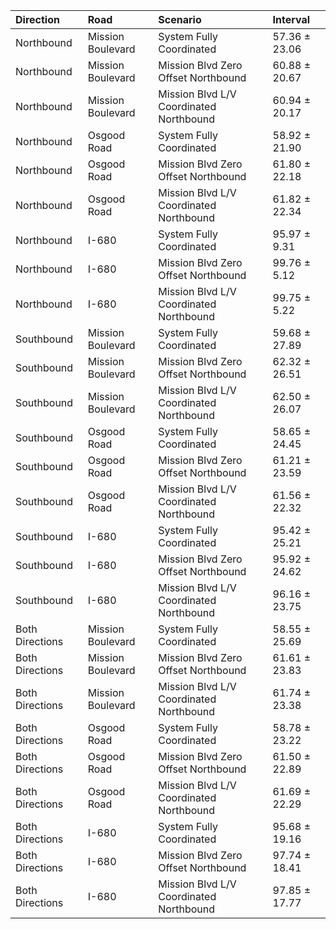 | Direction       | Road              | Scenario                                | Interval      |
|:----------------|:------------------|:----------------------------------------|:--------------|
| Northbound      | Mission Boulevard | System Fully Coordinated                | 57.36 ± 23.06 |
| Northbound      | Mission Boulevard | Mission Blvd Zero Offset Northbound     | 60.88 ± 20.67 |
| Northbound      | Mission Boulevard | Mission Blvd L/V Coordinated Northbound | 60.94 ± 20.17 |
| Northbound      | Osgood Road       | System Fully Coordinated                | 58.92 ± 21.90 |
| Northbound      | Osgood Road       | Mission Blvd Zero Offset Northbound     | 61.80 ± 22.18 |
| Northbound      | Osgood Road       | Mission Blvd L/V Coordinated Northbound | 61.82 ± 22.34 |
| Northbound      | I-680             | System Fully Coordinated                | 95.97 ± 9.31  |
| Northbound      | I-680             | Mission Blvd Zero Offset Northbound     | 99.76 ± 5.12  |
| Northbound      | I-680             | Mission Blvd L/V Coordinated Northbound | 99.75 ± 5.22  |
| Southbound      | Mission Boulevard | System Fully Coordinated                | 59.68 ± 27.89 |
| Southbound      | Mission Boulevard | Mission Blvd Zero Offset Northbound     | 62.32 ± 26.51 |
| Southbound      | Mission Boulevard | Mission Blvd L/V Coordinated Northbound | 62.50 ± 26.07 |
| Southbound      | Osgood Road       | System Fully Coordinated                | 58.65 ± 24.45 |
| Southbound      | Osgood Road       | Mission Blvd Zero Offset Northbound     | 61.21 ± 23.59 |
| Southbound      | Osgood Road       | Mission Blvd L/V Coordinated Northbound | 61.56 ± 22.32 |
| Southbound      | I-680             | System Fully Coordinated                | 95.42 ± 25.21 |
| Southbound      | I-680             | Mission Blvd Zero Offset Northbound     | 95.92 ± 24.62 |
| Southbound      | I-680             | Mission Blvd L/V Coordinated Northbound | 96.16 ± 23.75 |
| Both Directions | Mission Boulevard | System Fully Coordinated                | 58.55 ± 25.69 |
| Both Directions | Mission Boulevard | Mission Blvd Zero Offset Northbound     | 61.61 ± 23.83 |
| Both Directions | Mission Boulevard | Mission Blvd L/V Coordinated Northbound | 61.74 ± 23.38 |
| Both Directions | Osgood Road       | System Fully Coordinated                | 58.78 ± 23.22 |
| Both Directions | Osgood Road       | Mission Blvd Zero Offset Northbound     | 61.50 ± 22.89 |
| Both Directions | Osgood Road       | Mission Blvd L/V Coordinated Northbound | 61.69 ± 22.29 |
| Both Directions | I-680             | System Fully Coordinated                | 95.68 ± 19.16 |
| Both Directions | I-680             | Mission Blvd Zero Offset Northbound     | 97.74 ± 18.41 |
| Both Directions | I-680             | Mission Blvd L/V Coordinated Northbound | 97.85 ± 17.77 |